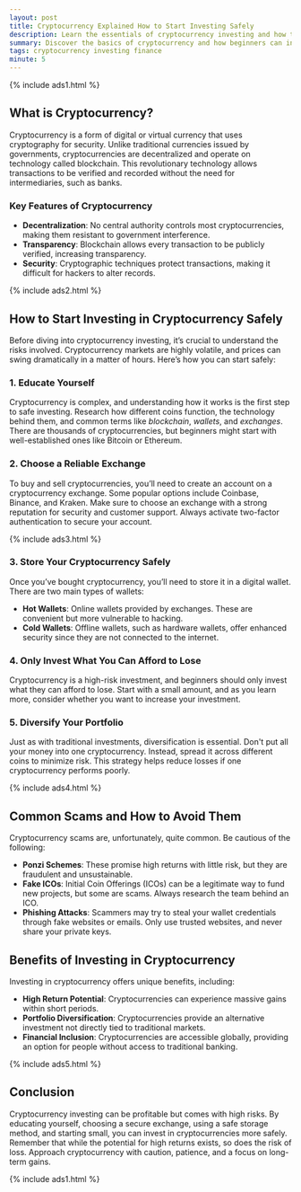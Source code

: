 ```yaml
---
layout: post
title: Cryptocurrency Explained How to Start Investing Safely
description: Learn the essentials of cryptocurrency investing and how to navigate this digital asset world safely.
summary: Discover the basics of cryptocurrency and how beginners can invest safely and securely.
tags: cryptocurrency investing finance
minute: 5
---
```


{% include ads1.html %}

## What is Cryptocurrency?

Cryptocurrency is a form of digital or virtual currency that uses cryptography for security. Unlike traditional currencies issued by governments, cryptocurrencies are decentralized and operate on technology called blockchain. This revolutionary technology allows transactions to be verified and recorded without the need for intermediaries, such as banks.

### Key Features of Cryptocurrency
- **Decentralization**: No central authority controls most cryptocurrencies, making them resistant to government interference.
- **Transparency**: Blockchain allows every transaction to be publicly verified, increasing transparency.
- **Security**: Cryptographic techniques protect transactions, making it difficult for hackers to alter records.

{% include ads2.html %}

## How to Start Investing in Cryptocurrency Safely

Before diving into cryptocurrency investing, it’s crucial to understand the risks involved. Cryptocurrency markets are highly volatile, and prices can swing dramatically in a matter of hours. Here’s how you can start safely:

### 1. Educate Yourself
Cryptocurrency is complex, and understanding how it works is the first step to safe investing. Research how different coins function, the technology behind them, and common terms like *blockchain*, *wallets*, and *exchanges*. There are thousands of cryptocurrencies, but beginners might start with well-established ones like Bitcoin or Ethereum.

### 2. Choose a Reliable Exchange
To buy and sell cryptocurrencies, you’ll need to create an account on a cryptocurrency exchange. Some popular options include Coinbase, Binance, and Kraken. Make sure to choose an exchange with a strong reputation for security and customer support. Always activate two-factor authentication to secure your account.

{% include ads3.html %}

### 3. Store Your Cryptocurrency Safely

Once you’ve bought cryptocurrency, you’ll need to store it in a digital wallet. There are two main types of wallets:
- **Hot Wallets**: Online wallets provided by exchanges. These are convenient but more vulnerable to hacking.
- **Cold Wallets**: Offline wallets, such as hardware wallets, offer enhanced security since they are not connected to the internet.

### 4. Only Invest What You Can Afford to Lose
Cryptocurrency is a high-risk investment, and beginners should only invest what they can afford to lose. Start with a small amount, and as you learn more, consider whether you want to increase your investment.

### 5. Diversify Your Portfolio
Just as with traditional investments, diversification is essential. Don't put all your money into one cryptocurrency. Instead, spread it across different coins to minimize risk. This strategy helps reduce losses if one cryptocurrency performs poorly.

{% include ads4.html %}

## Common Scams and How to Avoid Them

Cryptocurrency scams are, unfortunately, quite common. Be cautious of the following:

- **Ponzi Schemes**: These promise high returns with little risk, but they are fraudulent and unsustainable.
- **Fake ICOs**: Initial Coin Offerings (ICOs) can be a legitimate way to fund new projects, but some are scams. Always research the team behind an ICO.
- **Phishing Attacks**: Scammers may try to steal your wallet credentials through fake websites or emails. Only use trusted websites, and never share your private keys.

## Benefits of Investing in Cryptocurrency

Investing in cryptocurrency offers unique benefits, including:
- **High Return Potential**: Cryptocurrencies can experience massive gains within short periods.
- **Portfolio Diversification**: Cryptocurrencies provide an alternative investment not directly tied to traditional markets.
- **Financial Inclusion**: Cryptocurrencies are accessible globally, providing an option for people without access to traditional banking.

{% include ads5.html %}

## Conclusion

Cryptocurrency investing can be profitable but comes with high risks. By educating yourself, choosing a secure exchange, using a safe storage method, and starting small, you can invest in cryptocurrencies more safely. Remember that while the potential for high returns exists, so does the risk of loss. Approach cryptocurrency with caution, patience, and a focus on long-term gains.

{% include ads1.html %}
